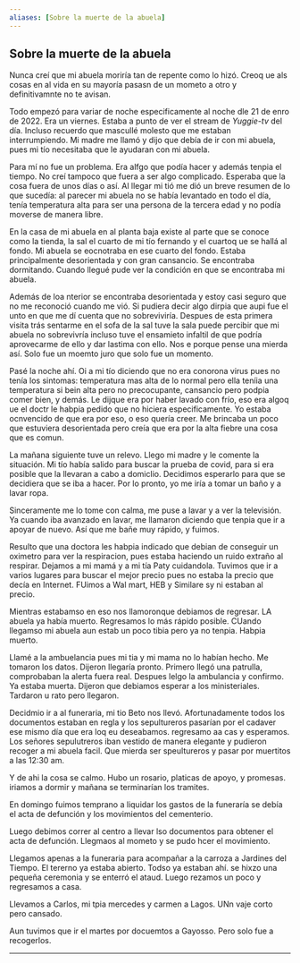 ```yaml
---
aliases: [Sobre la muerte de la abuela]
---
```


## Sobre la muerte de la abuela

Nunca creí que mi abuela moriría tan de repente como lo hizó. Creoq ue als cosas en al vida en su mayoría pasasn de un mometo a otro y definitivamnte no te avisan. 

Todo empezó para variar de noche especificamente al noche dle 21 de enro de 2022. Era un viernes. Estaba a punto de ver el stream de _Yuggie-tv_ del día. Incluso recuerdo que mascullé molesto que me estaban interrumpiendo. Mi madre me llamó y dijo que debía de ir con mi abuela, pues mi tío necesitaba que le ayudaran con mi abuela.

Para mí no fue un problema. Era alfgo que podía hacer y además tenpia el tiempo. No creí tampoco que fuera a ser algo complicado. Esperaba que la cosa fuera de unos días o así. Al llegar mi tió me dió un breve resumen de lo que sucedía: al parecer mi abuela no se había levantado en todo el día, tenía temperatura alta para ser una persona de la tercera edad y no podía moverse de manera libre.

En la casa de mi abuela en al planta baja existe al parte que se conoce como la tienda, la sal el cuarto de mi tío fernando y el cuartoq ue se hallá al fondo. Mi abuela se eocnotraba en ese cuarto del fondo. Estaba principalmente desorientada y con gran cansancio. Se encontraba dormitando. Cuando llegué pude ver la condición en que se encontraba mi abuela.

Además de loa nterior se encontraba desorientada y estoy casi seguro que no me reconoció cuando me vió. Si pudiera decir algo dirpia que aupi fue el unto en que me dí cuenta que no sobreviviría. Despues de esta primera visita trás sentarme en el sofa de la sal tuve la sala puede percibir que mi abuela no sobrevivría incluso tuve el ensamieto infaltil de que podría aprovecarme de ello y dar lastima con ello. Nos e porque pense una mierda así. Solo fue un moemto juro que solo fue un momento.

Pasé la noche ahí. Oi a mi tío diciendo que no era conorona virus pues no tenía los sintomas: temperatura mas alta de lo normal pero ella teníia una temperatura si bein alta pero no precocupante, cansancio pero podpia comer bien, y demás. Le dijque era por haber lavado con frío, eso era algoq ue el doctr le habpia pedido que no hiciera especificamente. Yo estaba ocnvencido de que era por eso, o eso quería creer. Me brincaba un poco que estuviera desorientada pero creía que era por la alta fiebre una cosa que es comun.

La mañana siguiente tuve un relevo. Llego mi madre y le comente la situación. Mi tío había salido para buscar la prueba de covid, para si era posible que la llevaran a cabo a domiclio. Decidimos esperarlo para que se decidiera que se iba a hacer. Por lo pronto, yo me iría a tomar un baño y a lavar ropa.

Sinceramente me lo tome con calma, me puse a lavar y a ver la televisión. Ya cuando iba avanzado en lavar, me llamaron diciendo que tenpia que ir a apoyar de nuevo. Así que me bañe muy rápido, y fuimos.

Resulto que una doctora les habpia indicado que debian de conseguir un oximetro para ver la respiracion, pues estaba haciendo un ruido extraño al respirar. Dejamos a mi mamá y a mi tía Paty cuidandola. Tuvimos que ir a varios lugares para buscar el mejor precio pues no estaba la precio que decía en Internet. FUimos a Wal mart, HEB y Similare sy ni estaban al precio.

Mientras estabamso en eso nos llamoronque debiamos de regresar. LA abuela ya había muerto. Regresamos lo más rápido posible. CUando llegamso mi abuela aun estab un poco tibia pero ya no tenpia. Habpia muerto.

Llamé a la ambuelancia pues mi tia y mi mama no lo habían hecho. Me tomaron los datos. Dijeron llegaría pronto.
Primero llegó una patrulla, comprobaban la alerta fuera real. Despues lelgo la ambulancia y confirmo. Ya estaba muerta. Dijeron que debiamos esperar a los ministeriales. Tardaron u rato pero llegaron.

Decidmio ir a al funeraria, mi tio Beto nos llevó. Afortunadamente todos los documentos estaban en regla y los sepultureros pasarían por el cadaver ese mismo día que era loq eu deseabamos. regresamo aa cas y esperamos. Los señores sepulutreros iban vestido de manera elegante y pudieron recoger a mi abuela facil. Que mierda ser speultureros y pasar por muertitos a las 12:30 am.

Y de ahi la cosa se calmo. Hubo un rosario, platicas de apoyo, y promesas. iriamos a dormir y mañana se terminarían los tramites.

En domingo fuimos temprano a liquidar los gastos de la funeraría se debía el acta de defunción y los movimientos del cementerio. 
 
Luego debimos correr al centro a llevar lso documentos para obtener el acta de defunción. Llegmaos al mometo y se pudo hcer el movimiento.

Llegamos apenas a la funeraria para acompañar a la carroza a Jardines del Tiempo.  El tererno ya estaba abierto. Todso ya estaban ahí. se hixzo una pequeña ceremonia y se enterró el ataud. Luego rezamos un poco y regresamos a casa.

Llevamos a Carlos, mi tpia mercedes y carmen a Lagos. UNn vaje corto pero cansado.

Aun tuvimos que ir el martes por docuemtos a Gayosso. Pero solo fue a recogerlos.

---

 